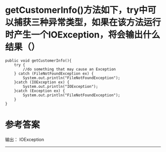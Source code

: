# getCustomerInfo()方法如下，try中可以捕获三种异常类型，如果在该方法运行时产生一个IOException，将会输出什么结果（）

```
public void getCustomerInfo(){
	try {
		//do something that may cause an Exception
	} catch (FileNotFoundException ex) {
		System.out.println("FileNotFoundException");
	}catch (IOException ex) {
		System.out.println("IOException");
	}catch (Exception ex) {
		System.out.println("FileNotFoundException");
	}
}
```

# 参考答案

输出： IOException

---